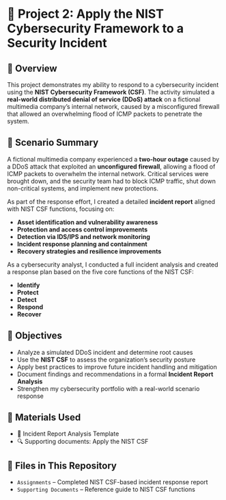 # 🧱 Project 2: Apply the NIST Cybersecurity Framework to a Security Incident

## 📘 Overview

This project demonstrates my ability to respond to a cybersecurity incident using the **NIST Cybersecurity Framework (CSF)**. The activity simulated a **real-world distributed denial of service (DDoS) attack** on a fictional multimedia company’s internal network, caused by a misconfigured firewall that allowed an overwhelming flood of ICMP packets to penetrate the system.

## 🧠 Scenario Summary

A fictional multimedia company experienced a **two-hour outage** caused by a DDoS attack that exploited an **unconfigured firewall**, allowing a flood of ICMP packets to overwhelm the internal network. Critical services were brought down, and the security team had to block ICMP traffic, shut down non-critical systems, and implement new protections.

As part of the response effort, I created a detailed **incident report** aligned with NIST CSF functions, focusing on:

- **Asset identification and vulnerability awareness**
- **Protection and access control improvements**
- **Detection via IDS/IPS and network monitoring**
- **Incident response planning and containment**
- **Recovery strategies and resilience improvements**

As a cybersecurity analyst, I conducted a full incident analysis and created a response plan based on the five core functions of the NIST CSF:
- **Identify**
- **Protect**
- **Detect**
- **Respond**
- **Recover**
  
## 🧾 Objectives

- Analyze a simulated DDoS incident and determine root causes  
- Use the **NIST CSF** to assess the organization’s security posture  
- Apply best practices to improve future incident handling and mitigation  
- Document findings and recommendations in a formal **Incident Report Analysis**  
- Strengthen my cybersecurity portfolio with a real-world scenario response  

## 🧰 Materials Used

- 📄 Incident Report Analysis Template   
- 🔍 Supporting documents: Apply the NIST CSF 

## 📂 Files in This Repository
- `Assignments` – Completed NIST CSF-based incident response report    
- `Supporting Documents` – Reference guide to NIST CSF functions
